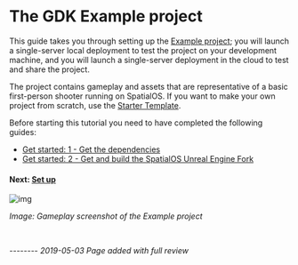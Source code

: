 # The GDK Example project 

This guide takes you through setting up the [Example project](https://github.com/improbable/UnrealGDKExampleProject); you will launch a single-server local deployment to test the project on your development machine, and you will launch a single-server deployment in the cloud to test and share the project. 

The project contains gameplay and assets that are representative of a basic first-person shooter running on SpatialOS. If you want to make your own project from scratch, use the [Starter Template]({{urlRoot}}/content/get-started/gdk-template).

Before starting this tutorial you need to have completed the following guides:

- [Get started: 1 - Get the dependencies]({{urlRoot}}/content/get-started/dependencies)
- [Get started: 2 - Get and build the SpatialOS Unreal Engine Fork]({{urlRoot}}/content/get-started/build-unreal-fork)

#### Next: [Set up]({{urlRoot}}/content/get-started/example-project/exampleproject-setup)

![img]({{assetRoot}}assets/example-project/example-project-headline.png)

_Image: Gameplay screenshot of the Example project_<br/>

</br>

\--------
_2019-05-03 Page added with full review_